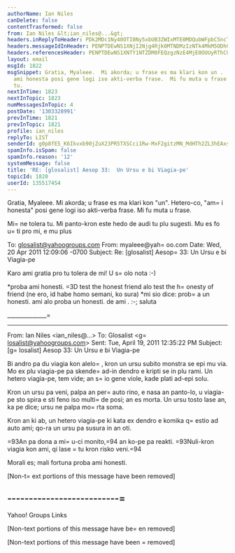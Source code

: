 ```yaml
---
authorName: Ian Niles
canDelete: false
contentTrasformed: false
from: Ian Niles &lt;ian_niles@...&gt;
headers.inReplyToHeader: PDk2MDc1Ny40OTI0Ny5xbUB3ZWIxMTE0MDQubWFpbC5ncTEueWFob28uY29tPg==
headers.messageIdInHeader: PENPTDEwNS1XNjI2Njg4Rjk0MTNDMzIzNTk4MkM5ODhCOTMwQHBoeC5nYmw+
headers.referencesHeader: PENPTDEwNS1XNTY1NTZDM0FEQzgzNzE4MjE0OUUyRThCOTAwQHBoeC5nYmw+LDw5NjA3NTcuNDkyNDcucW1Ad2ViMTExNDA0Lm1haWwuZ3ExLnlhaG9vLmNvbT4=
layout: email
msgId: 1822
msgSnippet: Gratia, Myaleee.  Mi akorda; u frase es ma klari kon un .  Hetero-co,
  ami honesta posi gene logi iso akti-verba frase.  Mi fu muta u frase. Mi ne tolera
  tu.
nextInTime: 1823
nextInTopic: 1823
numMessagesInTopic: 4
postDate: '1303328991'
prevInTime: 1821
prevInTopic: 1821
profile: ian_niles
replyTo: LIST
senderId: g0p8fE5_K6Ikvxb90jZuX23PR5TXSCci1Rw-MxF2gitzMN_MdHTh2ZL3hEAxsNOZpcaRyuNotO9U0M9tWp-MZ-0u7vBPi1RI
spamInfo.isSpam: false
spamInfo.reason: '12'
systemMessage: false
title: 'RE: [glosalist] Aesop 33:  Un Ursu e bi Viagia-pe'
topicId: 1820
userId: 135517454
---
```



Gratia, Myaleee.  Mi akorda; u frase es ma klari kon "un".  Hetero-co, "am=
i honesta" posi gene logi iso akti-verba frase.  Mi fu muta u frase.  
 
Mi=
 ne tolera tu.  Mi panto-kron este hedo de audi tu plu sugesti.  Mu es fo u=
ti pro mi, e mu plus  
 



To: glosalist@yahoogroups.com
From: myaleee@yah=
oo.com
Date: Wed, 20 Apr 2011 12:09:06 -0700
Subject: Re: [glosalist] Aesop=
 33: Un Ursu e bi Viagia-pe


  


Karo ami
gratia pro tu tolera de mi! U s=
olo nota :-)

*proba ami honesti. =3D test the honest friend alo test the h=
onesty of friend 
(ne ero, id habe homo semani, ko sura)
*mi sio dice: prob=
a un honesti. ami alo proba un honesti. de ami . :-;
saluta

______________=
__________________
From: Ian Niles <ian_niles@...>
To: Glosalist <g=
losalist@yahoogroups.com>
Sent: Tue, April 19, 2011 12:35:22 PM
Subject: [g=
losalist] Aesop 33: Un Ursu e bi Viagia-pe

Bi andro pa du viagia kon alelo=
, kron un ursu subito monstra se epi mu via. Mo 
ex plu viagia-pe pa skende=
 ad-in dendro e kripti se in plu rami. Un hetero 
viagia-pe, tem vide; an s=
io gene viole, kade plati ad-epi solu. 

Kron un ursu pa veni, palpa an per=
 auto rino, e nasa an panto-lo, u viagia-pe 
sto spira e sti feno iso multi=
 de posi; an es morta. Un ursu tosto lase an, ka 
pe dice; ursu ne palpa mo=
rta soma. 

Kron an ki ab, un hetero viagia-pe ki kata ex dendro e komika q=
estio ad auto 
ami; qo-ra un ursu pa susura in an oti. 

=93An pa dona a mi=
 u-ci monito,=94 an ko-pe pa reakti. =93Nuli-kron viagia kon ami, 
qi lase =
tu kron risko veni.=94

Morali es; mali fortuna proba ami honesti. 

[Non-t=
ext portions of this message have been removed]

--------------------------=
----------

Yahoo! Groups Links

[Non-text portions of this message have be=
en removed]




 		 	   		  

[Non-text portions of this message have been =
removed]


